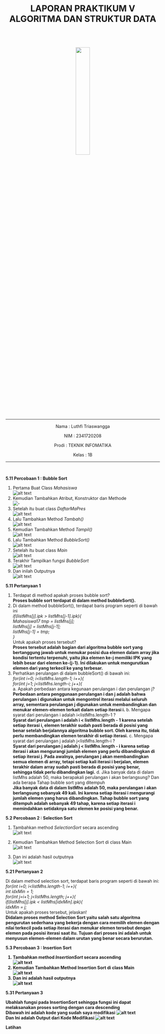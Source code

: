 # <p align ="center">  LAPORAN PRAKTIKUM V ALGORITMA DAN STRUKTUR DATA </p> 
<br><br>

<p align="center">
   <img src="https://static.wikia.nocookie.net/logopedia/images/8/8a/Politeknik_Negeri_Malang.png/revision/latest?cb=20190922202558" width="30%"> </p>

<br>

<hr>
<p align = "center"> Nama  : Luthfi Triaswangga </p>
<p align = "center"> NIM   : 2341720208 </p>
<p align = "center"> Prodi : TEKNIK INFOMATIKA</p>
<p align = "center"> Kelas : 1B </p>
<hr><br>

<b>5.11 Percobaan 1 : Bubble Sort</b>

1. Pertama Buat Class <i>Mahasiswa</i><br>
![alt text](image.png)
2. Kemudian Tambahkan Atribut, Konstruktor dan Methode<br>
![-](image-1.png)
3. Setelah itu buat class <i>DaftarMaPres</i><br>
![alt text](image-2.png)
4. Lalu Tambahkan Method <i>Tambah()</i><br>![alt text](image-3.png)
5. Kemudian Tambahkan Method <i>Tampil()</i><br>
![alt text](image-4.png)
6. Lalu Tambahkan Method <i>BubbleSort()</i><br>
![alt text](image-5.png)
7. Setelah itu buat class <i>Main</i><br>
![alt text](image-6.png)
8. Terakhir Tampilkan fungsi <i>BubbleSort</i><br>
![alt text](image-7.png)
9. Dan inilah Outputnya<br>
![alt text](image-8.png)

<b>5.11 Pertanyaan 1</b>

1. Terdapat di method apakah proses bubble sort?<br><b>
Proses bubble sort terdapat di dalam method bubbleSort().</b>
2. Di dalam method bubbleSort(), terdapat baris program seperti di bawah ini<br><i>
if(listMhs[j].ipk > listMhs[j-1].ipk){<br>
    Mahasiswa17 tmp = listMhs[j];<br>
    listMhs[j] = listMhs[j-1];<br>
    listMhs[j-1] = tmp;<br>
}<br></i>
Untuk apakah proses tersebut?<br><b>
Proses tersebut adalah bagian dari algoritma bubble sort yang bertanggung jawab untuk menukar posisi dua elemen dalam array jika kondisi tertentu terpenuhi, yaitu jika elemen ke-j memiliki IPK yang lebih besar dari elemen ke-(j-1). Ini dilakukan untuk mengurutkan elemen dari yang terkecil ke yang terbesar.</b>
3. Perhatikan perulangan di dalam bubbleSort() di bawah ini:<br><i>
for(int i=0; i<listMhs.length-1; i++){<br>
for(int j=1; j<listMhs.length-i; j++){<br></i>
a. Apakah perbedaan antara kegunaan perulangan i dan perulangan j? <br><b>
Perbedaan antara penggunaan perulangan i dan j adalah bahwa perulangan i digunakan untuk mengontrol iterasi melalui seluruh array, sementara perulangan j digunakan untuk membandingkan dan menukar elemen-elemen terkait dalam setiap iterasi i.</b>
b. Mengapa syarat dari perulangan i adalah i<listMhs.length-1 ?<br><b>
Syarat dari perulangan i adalah i < listMhs.length - 1 karena setelah setiap iterasi i, elemen terakhir sudah pasti berada di posisi yang benar setelah berjalannya algoritma bubble sort. Oleh karena itu, tidak perlu membandingkan elemen terakhir di setiap iterasi.</b>
c. Mengapa syarat dari perulangan j adalah j<listMhs.length-i ?<br><b>
 Syarat dari perulangan j adalah j < listMhs.length - i karena setiap iterasi i akan mengurangi jumlah elemen yang perlu dibandingkan di setiap iterasi j. Pada awalnya, perulangan j akan membandingkan semua elemen di array, tetapi setiap kali iterasi i berjalan, elemen terakhir dalam array sudah pasti berada di posisi yang benar, sehingga tidak perlu dibandingkan lagi.</b>
d. Jika banyak data di dalam listMhs adalah 50, maka berapakali perulangan i akan 
berlangsung? Dan ada berapa Tahap bubble sort yang ditempuh<br><b>
Jika banyak data di dalam listMhs adalah 50, maka perulangan i akan berlangsung sebanyak 49 kali. Ini karena setiap iterasi i mengurangi jumlah elemen yang harus dibandingkan. Tahap bubble sort yang ditempuh adalah sebanyak 49 tahap, karena setiap iterasi i memindahkan setidaknya satu elemen ke posisi yang benar.</b>

<b>5.2 Percobaan 2 : Selection Sort</b>

1. Tambahkan method <i>SelectionSort</i> secara ascending<br>
![alt text](image-9.png)

2. Kemudian Tambahkan Method Selection Sort di class Main<br>
![alt text](image-10.png)

3. Dan ini adalah hasil outputnya<br>
![alt text](image-11.png)

<b>5.21 Pertanyaan 2</b>

Di dalam method selection sort, terdapat baris program seperti di bawah ini:<br><i>
for(int i=0; i<listMhs.length-1; i++){<br>
    int idxMin = 1;<br>
    for(int j=i+1; j<listMhs.length; j++){<br>
        if(listMhs[j].ipk < listMhs[idxMin].ipk){<br>
        idxMin = j;<br></i>
Untuk apakah proses tersebut, jelaskan!<br><b>
Didalam proses method Selection Sort yaitu salah satu algoritma pengurutan sederhana yang bekerja dengan cara memilih elemen dengan nilai terkecil pada setiap iterasi dan menukar elemen tersebut dengan elemen pada posisi iterasi saat itu. Tujuan dari proses ini adalah untuk menyusun elemen-elemen dalam urutan yang benar secara berurutan.

<b>5.3 Percobaan 3 : Insertion Sort</b>

1. Tambahkan method <i>InsertionSort</i> secara ascending<br>
![alt text](image-12.png)
2. Kemudian Tambahkan Method Insertion Sort di class Main<br>
![alt text](image-13.png)
3. Dan ini adalah hasil outputnya<br>
![alt text](image-14.png)

<b>5.31 Pertanyaan 3</b>

Ubahlah fungsi pada InsertionSort sehingga fungsi ini dapat melaksanakan proses sorting 
dengan cara descending<br><b>
Dibawah ini adalah kode yang sudah saya modifikasi</b>
![alt text](image-15.png)<br><b>
Dan Ini adalah Output dari Kode Modifikasi</b>
![alt text](image-16.png)

<b>Latihan</b>